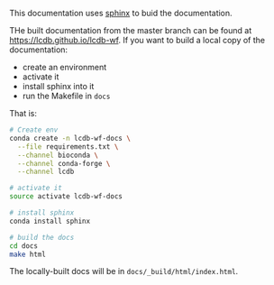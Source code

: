 This documentation uses [sphinx](http://www.sphinx-doc.org) to buid the documentation.

THe built documentation from the master branch can be found at
https://lcdb.github.io/lcdb-wf. If you want to build a local copy of the
documentation:

- create an environment
- activate it
- install sphinx into it
- run the Makefile in `docs`


That is:

```bash
# Create env
conda create -n lcdb-wf-docs \
  --file requirements.txt \
  --channel bioconda \
  --channel conda-forge \
  --channel lcdb

# activate it
source activate lcdb-wf-docs

# install sphinx
conda install sphinx

# build the docs
cd docs
make html
```

The locally-built docs will be in `docs/_build/html/index.html`.
